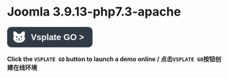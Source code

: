 # Joomla 3.9.13-php7.3-apache

<a href="https://www.vsplate.com/?docker-compose=https://github.com/vsplate/dcenvs/joomla/3.9.13-php7.3-apache"><img alt="VSPLATE GO" src="https://raw.githubusercontent.com/vsplate/images/master/vsgo_btn.png" width="200px"></a>

**Click the `VSPLATE GO` button to launch a demo online / 点击`VSPLATE GO`按钮创建在线环境**